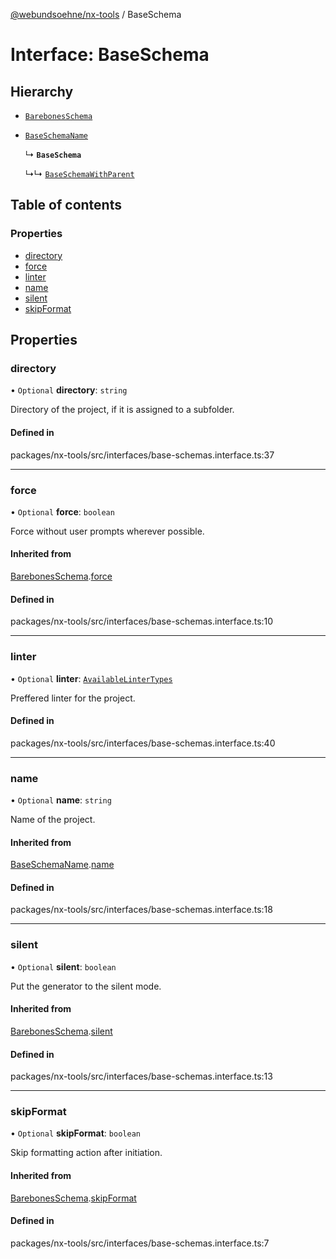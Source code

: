 [@webundsoehne/nx-tools](../README.md) / BaseSchema

# Interface: BaseSchema

## Hierarchy

- [`BarebonesSchema`](BarebonesSchema.md)

- [`BaseSchemaName`](BaseSchemaName.md)

  ↳ **`BaseSchema`**

  ↳↳ [`BaseSchemaWithParent`](BaseSchemaWithParent.md)

## Table of contents

### Properties

- [directory](BaseSchema.md#directory)
- [force](BaseSchema.md#force)
- [linter](BaseSchema.md#linter)
- [name](BaseSchema.md#name)
- [silent](BaseSchema.md#silent)
- [skipFormat](BaseSchema.md#skipformat)

## Properties

### directory

• `Optional` **directory**: `string`

Directory of the project, if it is assigned to a subfolder.

#### Defined in

packages/nx-tools/src/interfaces/base-schemas.interface.ts:37

---

### force

• `Optional` **force**: `boolean`

Force without user prompts wherever possible.

#### Inherited from

[BarebonesSchema](BarebonesSchema.md).[force](BarebonesSchema.md#force)

#### Defined in

packages/nx-tools/src/interfaces/base-schemas.interface.ts:10

---

### linter

• `Optional` **linter**: [`AvailableLinterTypes`](../enums/AvailableLinterTypes.md)

Preffered linter for the project.

#### Defined in

packages/nx-tools/src/interfaces/base-schemas.interface.ts:40

---

### name

• `Optional` **name**: `string`

Name of the project.

#### Inherited from

[BaseSchemaName](BaseSchemaName.md).[name](BaseSchemaName.md#name)

#### Defined in

packages/nx-tools/src/interfaces/base-schemas.interface.ts:18

---

### silent

• `Optional` **silent**: `boolean`

Put the generator to the silent mode.

#### Inherited from

[BarebonesSchema](BarebonesSchema.md).[silent](BarebonesSchema.md#silent)

#### Defined in

packages/nx-tools/src/interfaces/base-schemas.interface.ts:13

---

### skipFormat

• `Optional` **skipFormat**: `boolean`

Skip formatting action after initiation.

#### Inherited from

[BarebonesSchema](BarebonesSchema.md).[skipFormat](BarebonesSchema.md#skipformat)

#### Defined in

packages/nx-tools/src/interfaces/base-schemas.interface.ts:7
